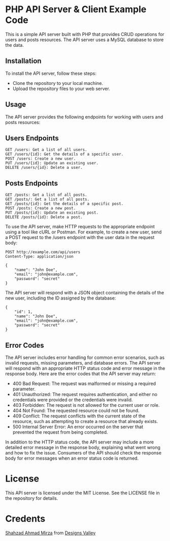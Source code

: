 # PHP API Server & Client Example Code
This is a simple API server built with PHP that provides CRUD operations for users and posts resources. The API server uses a MySQL database to store the data.

## Installation
To install the API server, follow these steps:

* Clone the repository to your local machine.
* Upload the repository files to your web server.
## Usage
The API server provides the following endpoints for working with users and posts resources:

## Users Endpoints
```
GET /users: Get a list of all users.
GET /users/{id}: Get the details of a specific user.
POST /users: Create a new user.
PUT /users/{id}: Update an existing user.
DELETE /users/{id}: Delete a user.
```
## Posts Endpoints
``` 
GET /posts: Get a list of all posts.
GET /posts/: Get a list of all posts.
GET /posts/{id}: Get the details of a specific post.
POST /posts: Create a new post.
PUT /posts/{id}: Update an existing post.
DELETE /posts/{id}: Delete a post.
```
To use the API server, make HTTP requests to the appropriate endpoint using a tool like cURL or Postman. For example, to create a new user, send a POST request to the /users endpoint with the user data in the request body:

```
POST http://example.com/api/users
Content-Type: application/json

{
    "name": "John Doe",
    "email": "john@example.com",
    "password": "secret"
}
```
The API server will respond with a JSON object containing the details of the new user, including the ID assigned by the database:

```
{
    "id": 1,
    "name": "John Doe",
    "email": "john@example.com",
    "password": "secret"
}
```
## Error Codes
The API server includes error handling for common error scenarios, such as invalid requests, missing parameters, and database errors. The API server will respond with an appropriate HTTP status code and error message in the response body. Here are the error codes that the API server may return:

* 400 Bad Request: The request was malformed or missing a required parameter.
* 401 Unauthorized: The request requires authentication, and either no credentials were provided or the credentials were invalid.
* 403 Forbidden: The request is not allowed for the current user or role.
* 404 Not Found: The requested resource could not be found.
* 409 Conflict: The request conflicts with the current state of the resource, such as attempting to create a resource that already exists.
* 500 Internal Server Error: An error occurred on the server that prevented the request from being completed.

In addition to the HTTP status code, the API server may include a more detailed error message in the response body, explaining what went wrong and how to fix the issue. Consumers of the API should check the response body for error messages when an error status code is returned.

# License
This API server is licensed under the MIT License. See the LICENSE file in the repository for details.

# Credents
[Shahzad Ahmad Mirza](https://shahzadmirza.com/) from [Designs Valley](https://designsvalley.com/)
